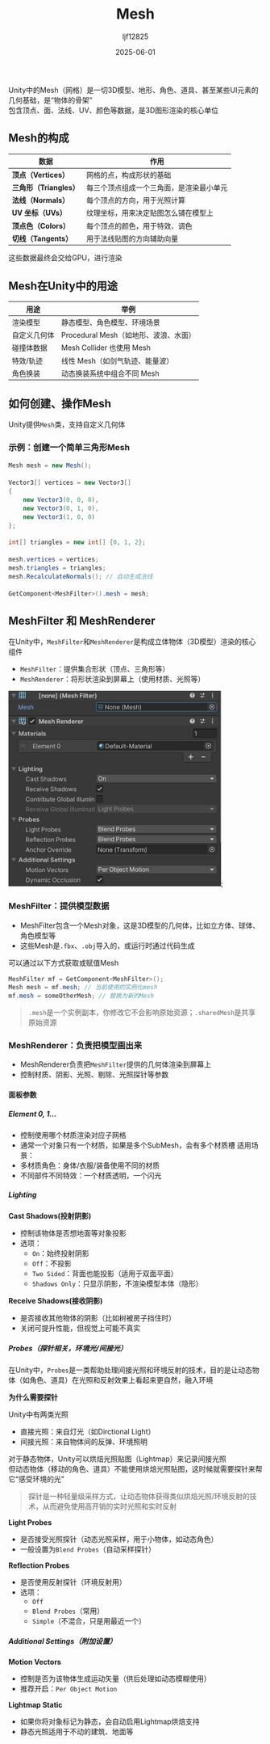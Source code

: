 ﻿---
title: "Mesh"
date: 2025-06-01
categories: [Note]
tags: [Unity, Rendering, Graphics]
author: "ljf12825"
summary: Introduction Mesh，Mesh in Unity
---
Unity中的Mesh（网格）是一切3D模型、地形、角色、道具、甚至某些UI元素的几何基础，是“物体的骨架”  
包含顶点、面、法线、UV、颜色等数据，是3D图形渲染的核心单位

## Mesh的构成

| 数据                 | 作用                   |
| ------------------ | -------------------- |
| **顶点（Vertices）**   | 网格的点，构成形状的基础         |
| **三角形（Triangles）** | 每三个顶点组成一个三角面，是渲染最小单元 |
| **法线（Normals）**    | 每个顶点的方向，用于光照计算       |
| **UV 坐标（UVs）**     | 纹理坐标，用来决定贴图怎么铺在模型上   |
| **顶点色（Colors）**    | 每个顶点的颜色，用于特效、调色      |
| **切线（Tangents）**   | 用于法线贴图的方向辅助向量        |

这些数据最终会交给GPU，进行渲染

## Mesh在Unity中的用途

| 用途       | 举例                         |
| -------- | -------------------------- |
|  渲染模型   | 静态模型、角色模型、环境场景             |
|  自定义几何体 | Procedural Mesh（如地形、波浪、水面） |
|  碰撞体数据  | Mesh Collider 也使用 Mesh     |
|  特效/轨迹  | 线性 Mesh（如剑气轨迹、能量波）         |
|  角色换装   | 动态换装系统中组合不同 Mesh           |


## 如何创建、操作Mesh
Unity提供`Mesh`类，支持自定义几何体

### 示例：创建一个简单三角形Mesh
```cs
Mesh mesh = new Mesh();

Vector3[] vertices = new Vector3[]
{
    new Vector3(0, 0, 0),
    new Vector3(0, 1, 0),
    new Vector3(1, 0, 0)
};

int[] triangles = new int[] {0, 1, 2};

mesh.vertices = vertices;
mesh.triangles = triangles;
mesh.RecalculateNormals(); // 自动生成法线

GetComponent<MeshFilter>().mesh = mesh;
```
## MeshFilter 和 MeshRenderer
在Unity中，`MeshFilter`和`MeshRenderer`是构成立体物体（3D模型）渲染的核心组件
- `MeshFilter`：提供集合形状（顶点、三角形等）
- `MeshRenderer`：将形状渲染到屏幕上（使用材质、光照等）

![MeshFilterandMeshRenderer](/images/Blog/MeshFilterandMeshRenderer.jpg);

### MeshFilter：提供模型数据
- MeshFilter包含一个Mesh对象，这是3D模型的几何体，比如立方体、球体、角色模型等
- 这些Mesh是`.fbx`、`.obj`导入的，或运行时通过代码生成

可以通过以下方式获取或赋值Mesh
```cs
MeshFilter mf = GetComponent<MeshFilter>();
Mesh mesh = mf.mesh; // 当前使用的实例化mesh
mf.mesh = someOtherMesh; // 替换为新的Mesh
```
>`.mesh`是一个实例副本，你修改它不会影响原始资源；`.sharedMesh`是共享原始资源

### MeshRenderer：负责把模型画出来
- MeshRenderer负责把`MeshFilter`提供的几何体渲染到屏幕上
- 控制材质、阴影、光照、剔除、光照探针等参数

#### 面板参数
##### Element 0, 1...
- 控制使用哪个材质渲染对应子网格
- 通常一个对象只有一个材质，如果是多个SubMesh，会有多个材质槽
适用场景：
- 多材质角色：身体/衣服/装备使用不同的材质
- 不同部件不同特效：一个材质透明，一个闪光

##### Lighting
**Cast Shadows(投射阴影)**
- 控制该物体是否想地面等对象投影
- 选项：
  - `On`：始终投射阴影
  - `Off`：不投影
  - `Two Sided`：背面也能投影（适用于双面平面）
  - `Shadows Only`：只显示阴影，不渲染模型本体（隐形）

**Receive Shadows(接收阴影)**
- 是否接收其他物体的阴影（比如树被房子挡住时）
- 关闭可提升性能，但视觉上可能不真实

##### Probes（探针相关，环境光/间接光）
在Unity中，`Probes`是一类帮助处理间接光照和环境反射的技术，目的是让动态物体（如角色、道具）在光照和反射效果上看起来更自然，融入环境  

**为什么需要探针**

Unity中有两类光照
- 直接光照：来自灯光（如Dirctional Light）
- 间接光照：来自物体间的反弹、环境照明

对于静态物体，Unity可以烘焙光照贴图（Lightmap）来记录间接光照  
但动态物体（移动的角色、道具）不能使用烘焙光照贴图，这时候就需要探针来帮它“感受环境的光”

> 探针是一种轻量级采样方式，让动态物体获得类似烘焙光照/环境反射的技术，从而避免使用高开销的实时光照和实时反射

**Light Probes**
- 是否接受光照探针（动态光照采样，用于小物体，如动态角色）
- 一般设置为`Blend Probes`（自动采样探针）

**Reflection Probes**
- 是否使用反射探针（环境反射用）
- 选项：
  - `Off`
  - `Blend Probes`（常用）
  - `Simple`（不混合，只是用最近一个）

##### Additional Settings（附加设置）
**Motion Vectors**
- 控制是否为该物体生成运动矢量（供后处理如动态模糊使用）
- 推荐开启：`Per Object Motion`

**Lightmap Static**
- 如果你将对象标记为静态，会自动启用Lightmap烘焙支持
- 静态光照适用于不动的建筑、地面等


